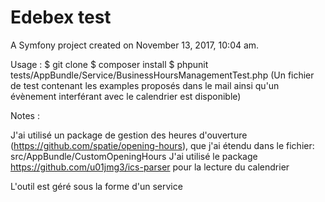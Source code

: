 Edebex test
==========

A Symfony project created on November 13, 2017, 10:04 am.

Usage :
$ git clone
$ composer install
$ phpunit tests/AppBundle/Service/BusinessHoursManagementTest.php
(Un fichier de test contenant les examples proposés dans le mail ainsi qu'un évènement interférant avec le calendrier est disponible)

Notes :

J'ai utilisé un package de gestion des heures d'ouverture (https://github.com/spatie/opening-hours), que j'ai étendu dans le fichier: src/AppBundle/CustomOpeningHours
J'ai utilisé le package https://github.com/u01jmg3/ics-parser pour la lecture du calendrier

L'outil est géré sous la forme d'un service
